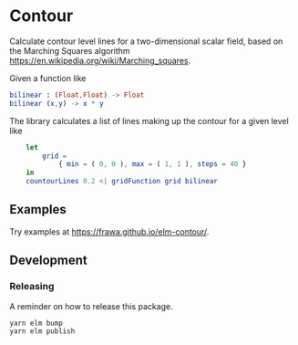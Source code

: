 # Contour

Calculate contour level lines for a two-dimensional scalar field,
based on the Marching Squares algorithm https://en.wikipedia.org/wiki/Marching_squares.

Given a function like
```elm
bilinear : (Float,Float) -> Float
bilinear (x,y) -> x * y
```

The library calculates a list of lines making up the contour for a given level like
```elm
    let
        grid =
            { min = ( 0, 0 ), max = ( 1, 1 ), steps = 40 }
    in
    countourLines 0.2 <| gridFunction grid bilinear
```

## Examples

Try examples at https://frawa.github.io/elm-contour/.


## Development

### Releasing

A reminder on how to release this package.

```
yarn elm bump
yarn elm publish
```